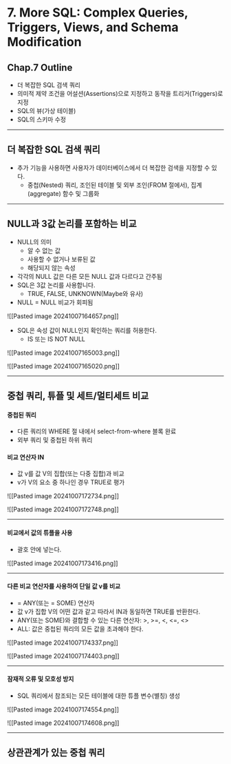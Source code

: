 # 7. More SQL: Complex Queries, Triggers, Views, and Schema Modification

## Chap.7 Outline
- 더 복잡한 SQL 검색 쿼리
- 의미적 제약 조건을 어설션(Assertions)으로 지정하고 동작을 트리거(Triggers)로 지정
- SQL의 뷰(가상 테이블)
- SQL의 스키마 수정

---
## 더 복잡한 SQL 검색 쿼리
- 추가 기능을 사용하면 사용자가 데이터베이스에서 더 복잡한 검색을 지정할 수 있다.
	- 중첩(Nested) 쿼리, 조인된 테이블 및 외부 조인(FROM 절에서), 집계(aggregate) 함수 및 그룹화

---
## NULL과 3값 논리를 포함하는 비교
- NULL의 의미
	- 알 수 없는 값
	- 사용할 수 없거나 보류된 값
	- 해당되지 않는 속성
- 각각의 NULL 값은 다른 모든 NULL 값과 다르다고 간주됨
- SQL은 3값 논리를 사용합니다.
	- TRUE, FALSE, UNKNOWN(Maybe와 유사)
- NULL = NULL 비교가 회피됨

![[Pasted image 20241007164657.png]]

- SQL은 속성 값이 NULL인지 확인하는 쿼리를 허용한다.
	- IS 또는 IS NOT NULL

![[Pasted image 20241007165003.png]]

![[Pasted image 20241007165020.png]]

---
## 중첩 쿼리, 튜플 및 세트/멀티세트 비교
#### 중첩된 쿼리
- 다른 쿼리의 WHERE 절 내에서 select-from-where 블록 완료
- 외부 쿼리 및 중첩된 하위 쿼리

#### 비교 연산자 IN
- 값 v를 값 V의 집합(또는 다중 집합)과 비교
- v가 V의 요소 중 하나인 경우 TRUE로 평가

![[Pasted image 20241007172734.png]]

![[Pasted image 20241007172748.png]]

---
#### 비교에서 값의 튜플을 사용
- 괄호 안에 넣는다.

![[Pasted image 20241007173416.png]]

---
#### 다른 비교 연산자를 사용하여 단일 값 v를 비교
- = ANY(또는 = SOME) 연산자
- 값 v가 집합 V의 어떤 값과 같고 따라서 IN과 동일하면 TRUE를 반환한다.
- ANY(또는 SOME)와 결합할 수 있는 다른 연산자: >, >=, <, <=, <>
- ALL: 값은 중첩된 쿼리의 모든 값을 초과해야 한다.

![[Pasted image 20241007174337.png]]

![[Pasted image 20241007174403.png]]

---
#### 잠재적 오류 및 모호성 방지
- SQL 쿼리에서 참조되는 모든 테이블에 대한 튜플 변수(별칭) 생성

![[Pasted image 20241007174554.png]]

![[Pasted image 20241007174608.png]]

---
## 상관관계가 있는 중첩 쿼리
